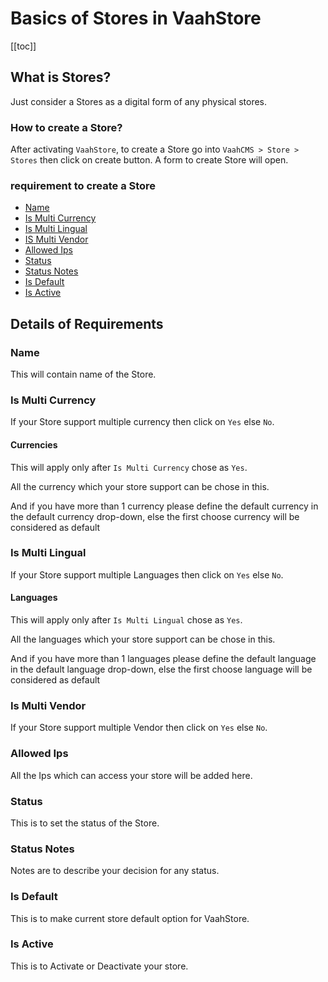 # Basics of Stores in VaahStore

[[toc]]

## What is Stores?

Just consider a Stores as a digital form of any physical stores.

### How to create a Store?

After activating `VaahStore`, to create a Store go into `VaahCMS > Store > Stores` then click on create button. A form to create Store will open.

### requirement to create a Store

- [Name](#Name)
- [Is Multi Currency](#is-multi-currency)
- [Is Multi Lingual](#is-multi-lingual)
- [IS Multi Vendor](#is-multi-vendor)
- [Allowed Ips](#allowed-ips)
- [Status](#status)
- [Status Notes](#status-notes)
- [Is Default](#is-default)
- [Is Active](#is-active)

## Details of Requirements

### Name 

This will contain name of the Store.

### Is Multi Currency

If your Store support multiple currency then click on `Yes` else `No`.

#### Currencies

This will apply only after `Is Multi Currency` chose as `Yes`.

All the currency which your store support can be chose in this.

And if you have more than 1 currency please define the default currency in the default currency drop-down, else the first choose currency will be considered as default

### Is Multi Lingual

If your Store support multiple Languages then click on `Yes` else `No`.

#### Languages

This will apply only after `Is Multi Lingual` chose as `Yes`.

All the languages which your store support can be chose in this.

And if you have more than 1 languages please define the default language in the default language drop-down, else the first choose language will be considered as default

### Is Multi Vendor

If your Store support multiple Vendor then click on `Yes` else `No`.

### Allowed Ips

All the Ips which can access your store will be added here.

### Status

This is to set the status of the Store.

### Status Notes

Notes are to describe your decision for any status.

### Is Default

This is to make current store default option for VaahStore.

### Is Active

This is to Activate or Deactivate your store.